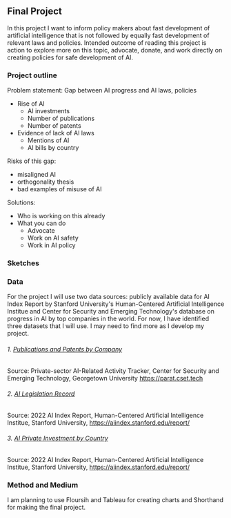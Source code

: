 ## Final Project

In this project I want to inform policy makers about fast development of artificial intelligence that is not followed by equally fast development of relevant laws and policies. Intended outcome of reading this project is action to explore more on this topic, advocate, donate, and work directly on creating policies for safe development of AI.

### Project outline

Problem statement: 
Gap between AI progress and AI laws, policies 
- Rise of AI 
  - AI investments 
  - Number of publications 
  - Number of patents
- Evidence of lack of AI laws
  - Mentions of AI 
  - AI bills by country

Risks of this gap: 
- misaligned AI 
- orthogonality thesis 
- bad examples of misuse of AI

Solutions:
- Who is working on this already
- What you can do
  - Advocate
  - Work on AI safety 
  - Work in AI policy 

### Sketches

<div class="flourish-embed flourish-chart" data-src="visualisation/11294553"><script src="https://public.flourish.studio/resources/embed.js"></script></div> 

### Data

For the project I will use two data sources: publicly available data for AI Index Report by Stanford University's Human-Centered Artificial Intelligence Institue and Center for Security and Emerging Technology's database on progress in AI by top companies in the world. For now, I have identified three datasets that I will use. I may need to find more as I develop my project.  

###### 1. [Publications and Patents by Company](/c_pubs.csv)
Source: Private-sector AI-Related Activity Tracker, Center for Security and Emerging Technology, Georgetown University https://parat.cset.tech 

###### 2. [AI Legislation Record](https://docs.google.com/spreadsheets/d/1oZPYsTA83zZYapwDKvrs39A8CRoNv6YamNPJJZtOKzE/edit#gid=614387978) 
Source: 2022 AI Index Report, Human-Centered Artificial Intelligence Institue, Stanford University, https://aiindex.stanford.edu/report/

###### 3. [AI Private Investment by Country](https://docs.google.com/spreadsheets/d/1HsBaNYXv4QR8DlIDqkMJaUx4fBy2N4bVX_Isfp7jUp8/edit#gid=0) 
Source: 2022 AI Index Report, Human-Centered Artificial Intelligence Institue, Stanford University, https://aiindex.stanford.edu/report/

### Method and Medium

I am planning to use Floursih and Tableau for creating charts and Shorthand for making the final project. 
